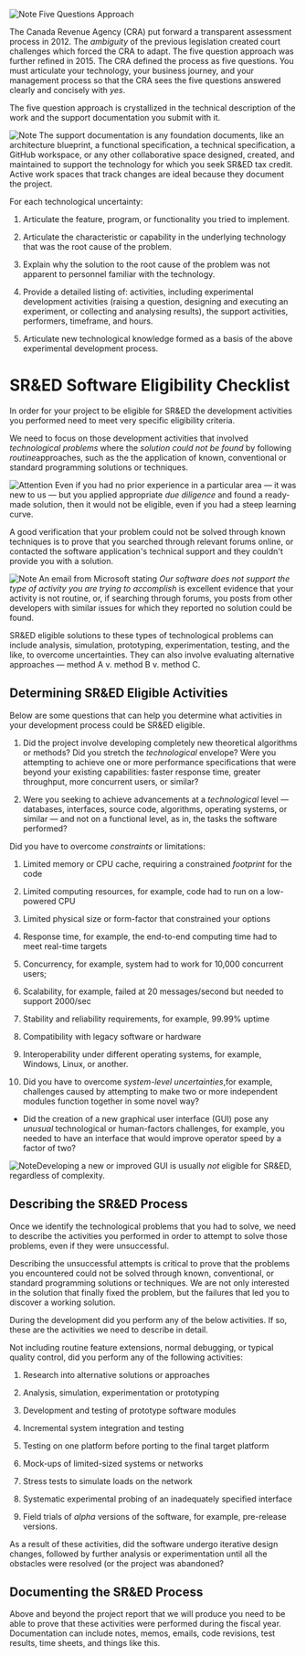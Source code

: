 


![Note] Five Questions Approach






The Canada Revenue Agency (CRA) put forward a transparent assessment process in 2012.
The *ambiguity* of the previous legislation created court challenges which forced the CRA to adapt.
The five question approach was further refined in 2015.
The CRA defined the process as five questions.
You must articulate your technology,
your business journey,
and your management process so that the CRA sees the five questions answered clearly and concisely with *yes*.



The five question approach is crystallized in the technical description of the work and the support documentation you submit with it.


![Note] The support documentation is any foundation documents, like an architecture blueprint, a functional specification, a technical specification, a GitHub workspace, or any other collaborative space designed, created, and maintained to support the technology for which you seek SR&ED tax credit. Active work spaces that track changes are ideal because they document the project.


For each technological uncertainty:

1.  Articulate the feature, program, or functionality you tried to implement.

3.  Articulate the characteristic or capability in the underlying technology that was the root cause of the problem.

4.  Explain why the solution to the root cause of the problem was not apparent to personnel familiar with the technology.

5.  Provide a detailed listing of: activities, including experimental development activities (raising a question, designing and executing an experiment, or collecting and analysing results), the support activities, performers, timeframe, and hours.

6.  Articulate new technological knowledge formed as a basis of the above experimental development process.


SR&ED Software Eligibility Checklist
============================================

In order for your project to be eligible for SR&ED the development activities you performed need to meet very specific eligibility criteria.


We need to focus on those development activities that involved *technological problems* where the *solution could not be found* by following *routine*approaches,
such as the the application of known,
conventional or standard programming solutions or techniques.

![Attention] Even if you had no prior experience in a particular area &mdash; it was new to us &mdash; but you applied appropriate *due diligence* and found a ready-made solution, then it would not be eligible, even if you had a steep learning curve.




A good verification that your problem could not be solved through known techniques is to prove that you searched through relevant forums online,
or contacted the software application's technical support and they couldn't provide you with a solution.


![Note] An email from Microsoft stating *Our software does not support the type of activity you are trying to accomplish* is excellent evidence that your activity is not routine, or, if searching through forums, you posts from other developers with similar issues for which they reported no solution could be found.

SR&ED eligible solutions to these types of technological problems can include analysis,
simulation,
prototyping,
experimentation,
testing,
and the like,
to overcome uncertainties.
They can also involve evaluating alternative approaches
&mdash;
method A v. method B v. method C.

Determining SR&ED Eligible Activities
----------------------------------------------------

Below are some questions that can help you determine what activities in your development process could be SR&ED eligible.

1. Did the project involve developing completely new theoretical algorithms or methods? Did you stretch the *technological* envelope? Were you 		attempting to achieve one or more performance specifications that were beyond your existing capabilities: faster response time, greater throughput, more concurrent users, or similar?

1. Were you seeking to achieve advancements at a *technological* level &mdash; databases, interfaces, source code, algorithms, operating systems, or 
similar &mdash; and not on a functional level, as in, the tasks the software performed?

Did you have to overcome *constraints* or limitations:

1. Limited memory or CPU cache, requiring a constrained *footprint* for the code

1. Limited computing resources, for example, code had to run on a low-powered CPU

1. Limited physical size or form-factor that constrained your options

1. Response time, for example, the end-to-end computing time had to meet real-time targets

1. Concurrency, for example, system had to work for 10,000 concurrent users;

1. Scalability, for example, failed at 20 messages/second but needed to support 2000/sec

1. Stability and reliability requirements, for example, 99.99% uptime

1. Compatibility with legacy software or hardware

1. Interoperability under different operating systems, for example, Windows, Linux, or another.

1. Did you have to overcome *system-level uncertainties*,for example, challenges caused by attempting to make two or more independent modules function together in some novel way?

- Did the creation of a new graphical user interface (GUI) pose any *unusual* technological or human-factors challenges, for example, you needed to have an interface that would improve operator speed by a factor of two?

![Note]Developing a new or improved GUI is usually *not* eligible for SR&ED, regardless of complexity.

Describing the SR&ED Process
------------------------------------

Once we identify the technological problems that you had to solve,
we need to describe the activities you performed in order to attempt to solve those problems,
even if they were unsuccessful.

Describing the unsuccessful attempts is critical to prove that the problems you encountered could not be solved through known, conventional, or standard programming solutions or techniques. We are not only interested in the solution that finally fixed the problem, but the failures that led you to discover a working solution.

During the development did you perform any of the below activities.
If so,
these are the activities we need to describe in detail.

Not including routine feature extensions,
normal debugging,
or typical quality control,
did you perform any of the following activities:

1.  Research into alternative solutions or approaches

1.  Analysis, simulation, experimentation or prototyping

1.  Development and testing of prototype software modules

1.  Incremental system integration and testing

1.  Testing on one platform before porting to the final target platform

1.  Mock-ups of limited-sized systems or networks

1.  Stress tests to simulate loads on the network

1.  Systematic experimental probing of an inadequately specified interface

1.  Field trials of *alpha* versions of the software, for example, pre-release versions.

As a result of these activities,
did the software undergo iterative design changes,
followed by further analysis or experimentation until all the obstacles were resolved (or the project was abandoned?

Documenting the SR&ED Process
-----------------------------------------


Above and beyond the project report that we will produce you need to be able to prove that these activities were performed during the fiscal year.
Documentation can include notes,
memos,
emails,
code revisions,
test results,
time sheets,
and things like this.



[Note]:https://github.com/seenthattinker/Conceptinero/blob/master/images/write-a-note-icon-vector-20994413.jpg 

[Attention]:https://github.com/seenthattinker/Conceptinero/blob/master/images/attention.jpeg

[Example]:https://github.com/seenthattinker/Conceptinero/blob/master/images/example.png
